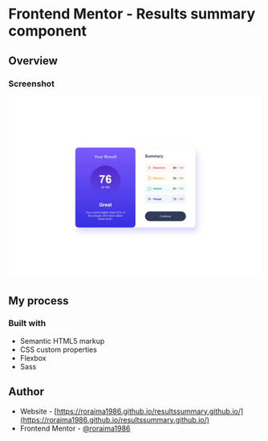 # Frontend Mentor - Results summary component

## Overview

### Screenshot

![Design preview for Results summary component coding challenge](./design/results-summary-design.jpg)

## My process

### Built with

- Semantic HTML5 markup
- CSS custom properties
- Flexbox
- Sass


## Author

- Website - [https://roraima1986.github.io/resultssummary.github.io/](https://roraima1986.github.io/resultssummary.github.io/)
- Frontend Mentor - [@roraima1986](https://www.frontendmentor.io/profile/roraima1986)
